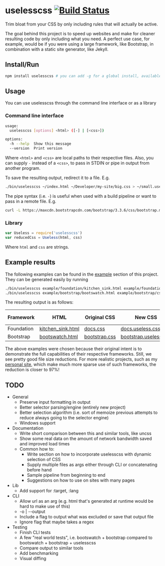 # uselesscss [![Build Status](https://travis-ci.org/asimpletune/uselesscss.svg?branch=dev)](https://travis-ci.org/asimpletune/uselesscss)
Trim bloat from your CSS by only including rules that will actually be active.

The goal behind this project is to speed up websites and make for cleaner resulting code by only including what you need. A perfect use case, for example, would be if you were using a large framework, like Bootstrap, in combination with a static site generator, like Jekyll.

## Install/Run

```bash
npm install uselesscss # you can add -g for a global install, available from the command line
```

## Usage

You can use uselesscss through the command line interface or as a library

### Command line interface

```bash
usage:
  uselesscss [options] <html> ([-] | [<css>])

options:
  -h --help  Show this message
  --version  Print version
```

Where `<html>` and `<css>` are local paths to their respective files. Also, you can supply `-` instead of a `<css>`, to pass in STDIN or pipe in output from another program.

To save the resulting output, redirect it to a file. E.g.

```bash
./bin/uselesscss ~/index.html ~/Developer/my-site/big.css > ~/small.useless.css
```

The pipe syntax (i.e. `-`) is useful when used with a build pipeline or want to pass in a remote file. E.g.

```bash
curl -L https://maxcdn.bootstrapcdn.com/bootstrap/3.3.6/css/bootstrap.min.css | ./bin/uselesscss ~/index.html - > bootstrap.useless.css
```

### Library

```js
var Useless = require('uselesscss')
var reducedCss = Useless(html, css)
```

Where `html` and `css` are strings.

## Example results

The following examples can be found in the [example](/example) section of this project. They can be generated easily by running

```bash
./bin/uselesscss example/foundation/kitchen_sink.html example/foundation/css/docs.css > example/foundation/css/docs.useless.css
./bin/uselesscss example/bootstrap/bootswatch.html example/bootstrap/css/bootstrap.css > example/bootstrap/css/bootstrap.useless.css
```

The resulting output is as follows:

| Framework  | HTML                                                       | Original CSS                                          | New CSS                                                               | Original size | New size | % reduction |
|------------|------------------------------------------------------------|-------------------------------------------------------|-----------------------------------------------------------------------|---------------|----------|-------------|
| Foundation | [kitchen_sink.html](/example/foundation/kitchen_sink.html) | [docs.css](/example/foundation/css/docs.css)          | [docs.useless.css](/example/foundation/css/docs.useless.css)          | 288KB         | 84KB     | 70%         |
| Bootstrap  | [bootswatch.html](/example/bootstrap/bootswatch.html)      | [bootstrap.css](/example/bootstrap/css/bootstrap.css) | [bootstrap.useless.css](/example/bootstrap/css/bootstrap.useless.css) | 146KB         | 48KB     | 67%         |

The above examples were chosen because their original intent is to demonstrate the full capabilities of their respective frameworks. Still, we see pretty good file size reductions. For more realistic projects, such as my [personal site](https://asimpletune.github.io), which make much more sparse use of such frameworks, the reduction is closer to 97%!

## TODO

* General  
  * Preserve input formatting in output
  * Better selector parsing/engine (entirely new project)
  * Better selection algorithm (i.e. sort of memoize previous attempts to reduce always going to the selector engine)
  * Windows support
* Documentation
  * Write short comparison between this and similar tools, like uncss
  * Show some real data on the amount of network bandwidth saved and improved load times
  * Common how to:
    * Write section on how to incorporate uselesscss with dynamic selection of CSS
    * Supply multiple files as args either through CLI or concatenating before hand
    * Sample pipeline from beginning to end
    * Suggestions on how to use on sites with many pages
* Lib
  * Add support for :target, :lang
* CLI  
  * Allow url as an arg (e.g. html that's generated at runtime would be hard to make use of this)
  * -o | --output
  * Include a flag to output what was excluded or save that output file
  * Ignore flag that maybe takes a regex
* Testing
  * Finish CLI tests
  * A few "real world tests", i.e. bootswatch + bootstrap compared to bootswatch + bootstrap + uselesscss
  * Compare output to similar tools
  * Add benchmarking
  * Visual diffing
